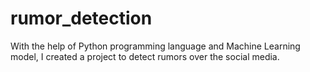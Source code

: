 # rumor_detection
With the help of Python programming language and Machine Learning model, I created a project to detect rumors over the social media.
